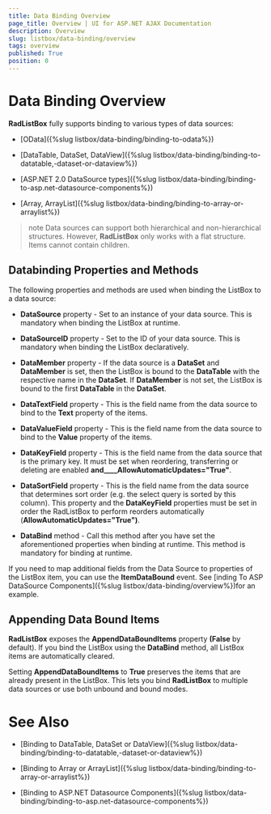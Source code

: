 ```yaml
---
title: Data Binding Overview
page_title: Overview | UI for ASP.NET AJAX Documentation
description: Overview
slug: listbox/data-binding/overview
tags: overview
published: True
position: 0
---
```


# Data Binding Overview



__RadListBox__ fully supports binding to various types of data sources:

* [OData]({%slug listbox/data-binding/binding-to-odata%})

* [DataTable, DataSet, DataView]({%slug listbox/data-binding/binding-to-datatable,-dataset-or-dataview%})

* [ASP.NET 2.0 DataSource types]({%slug listbox/data-binding/binding-to-asp.net-datasource-components%})

* [Array, ArrayList]({%slug listbox/data-binding/binding-to-array-or-arraylist%})

>note Data sources can support both hierarchical and non-hierarchical structures. However, __RadListBox__ only works with a flat structure. Items cannot contain children.
>


## Databinding Properties and Methods

The following properties and methods are used when binding the ListBox to a data source:

* __DataSource__ property - Set to an instance of your data source. This is mandatory when binding the ListBox at runtime.

* __DataSourceID__ property - Set to the ID of your data source. This is mandatory when binding the ListBox declaratively.

* __DataMember__ property - If the data source is a __DataSet__ and __DataMember__ is set, then the ListBox is bound to the __DataTable__ with the respective name in the __DataSet__. If __DataMember__ is not set, the ListBox is bound to the first __DataTable__ in the __DataSet__.

* __DataTextField__ property - This is the field name from the data source to bind to the __Text__ property of the items.

* __DataValueField__ property - This is the field name from the data source to bind to the __Value__ property of the items.

* __DataKeyField__ property - This is the field name from the data source that is the primary key. It must be set when reordering, transferring or deleting are enabled __and____AllowAutomaticUpdates="True"__.

* __DataSortField__ property - This is the field name from the data source that determines sort order (e.g. the select query is sorted by this column). This property and the __DataKeyField__ properties must be set in order the RadListBox to perform reorders automatically (__AllowAutomaticUpdates="True")__.

* __DataBind__ method - Call this method after you have set the aforementioned properties when binding at runtime. This method is mandatory for binding at runtime.

If you need to map additional fields from the Data Source to properties of the ListBox item, you can use the __ItemDataBound__ event. See [inding To ASP DataSource Components]({%slug listbox/data-binding/overview%})for an example.

## Appending Data Bound Items

__RadListBox__ exposes the __AppendDataBoundItems__ property __(False__ by default). If you bind the ListBox using the __DataBind__ method, all ListBox items are automatically cleared.

Setting __AppendDataBoundItems__ to __True__ preserves the items that are already present in the ListBox. This lets you bind __RadListBox__ to multiple data sources or use both unbound and bound modes.

# See Also

 * [Binding to DataTable, DataSet or DataView]({%slug listbox/data-binding/binding-to-datatable,-dataset-or-dataview%})

 * [Binding to Array or ArrayList]({%slug listbox/data-binding/binding-to-array-or-arraylist%})

 * [Binding to ASP.NET Datasource Components]({%slug listbox/data-binding/binding-to-asp.net-datasource-components%})
